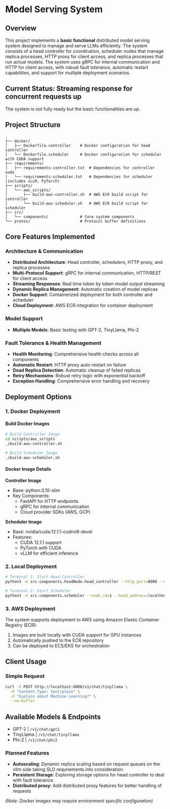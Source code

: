 # Model Serving System

## Overview

This project implements a **basic functional** distributed model serving system designed to manage and serve LLMs efficiently. The system consists of a head controller for coordination, scheduler nodes that manage replica processes, HTTP proxy for client access, and replica processes that run actual models. The system uses gRPC for internal communication and HTTP for client access, with robust fault tolerance, automatic restart capabilities, and support for multiple deployment scenarios.

## Current Status: **Streaming response for concurrent requests up**
The system is not fully ready but the basic functionalities are up.

## Project Structure

```
.
├── docker/
│   ├── Dockerfile.controller    # Docker configuration for head controller
│   └── Dockerfile.scheduler     # Docker configuration for scheduler with CUDA support
├── requirements/
│   ├── requirements-controller.txt  # Dependencies for controller node
│   └── requirements-scheduler.txt   # Dependencies for scheduler (includes vLLM, PyTorch)
├── scripts/
│   └── aws_scripts/
│       ├── build-aws-controller.sh  # AWS ECR build script for controller
│       └── build-aws-scheduler.sh   # AWS ECR build script for scheduler
├── src/
│   └── components/              # Core system components
└── protos/                      # Protocol buffer definitions
```

## Core Features Implemented

### **Architecture & Communication**
- **Distributed Architecture**: Head controller, schedulers, HTTP proxy, and replica processes
- **Multi-Protocol Support**: gRPC for internal communication, HTTP/REST for client access
- **Streaming Responses**: Real time token by token model output streaming
- **Dynamic Replica Management**: Automatic creation of model replicas
- **Docker Support**: Containerized deployment for both controller and scheduler
- **Cloud Deployment**: AWS ECR integration for container deployment

### **Model Support**
- **Multiple Models**: Basic testing with GPT-2, TinyLlama, Phi-2


### **Fault Tolerance & Health Management**
- **Health Monitoring**: Comprehensive health checks across all components
- **Automatic Restart**: HTTP proxy auto-restart on failure
- **Dead Replica Detection**: Automatic cleanup of failed replicas
- **Retry Mechanisms**: Robust retry logic with exponential backoff
- **Exception Handling**: Comprehensive error handling and recovery

## Deployment Options

### 1. Docker Deployment

#### Build Docker Images
```bash
# Build Controller Image
cd scripts/aws_scripts
./build-aws-controller.sh

# Build Scheduler Image
./build-aws-scheduler.sh
```

#### Docker Image Details

**Controller Image**
- Base: python:3.10-slim
- Key Components:
  - FastAPI for HTTP endpoints
  - gRPC for internal communication
  - Cloud provider SDKs (AWS, GCP)

**Scheduler Image**
- Base: nvidia/cuda:12.1.1-cudnn8-devel
- Features:
  - CUDA 12.1.1 support
  - PyTorch with CUDA
  - vLLM for efficient inference

### 2. Local Deployment
```bash
# Terminal 1: Start Head Controller
python3 -m src.components.headNode.head_controller --http_port=8000 --node_port=50051 --grpc_port=50052

# Terminal 2: Start Scheduler
python3 -m src.components.scheduler --node_id=1 --head_address=localhost --port=50051 --num_cpus=2 --num_gpus=0
```

### 3. AWS Deployment
The system supports deployment to AWS using Amazon Elastic Container Registry (ECR):
1. Images are built locally with CUDA support for GPU instances
2. Automatically pushed to the ECR repository
3. Can be deployed to ECS/EKS for orchestration

## Client Usage

### Simple Request
```bash
curl -X POST http://localhost:8000/v1/chat/tinyllama \
  -H "Content-Type: text/plain" \
  -d "Explain about Machine Learning?" \
  --no-buffer
```

## Available Models & Endpoints

- GPT-2 | `/v1/chat/gpt2`
- TinyLlama | `/v1/chat/tinyllama` 
- Phi-2 | `/v1/chat/phi2` 

### Planned Features

- **Autoscaling**: Dynamic replica scaling based on request queues on the vllm side taking SLO requriements into consideration.
- **Persistent Storage**:  Exploring storage options for head controller to deal with fault tolerance.
- **Distributed proxy**: Add distributed proxy features for better handling of requests



*(Note: Docker images may require environment specific configuration)*
